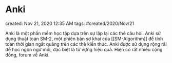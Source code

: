 ---
---

# Anki

created: Nov 21, 2020 12:35 AM
tags: #created/2020/Nov/21

Anki là một phần mềm học tập dựa trên sự lặp lại các thẻ câu hỏi. Anki sử dụng thuật toán SM-2, một phiên bản sơ khai của [[SM-Algorithm]] để tính toán thời gian ngắt quãng trên các thẻ kiến thức. Anki được sử dụng rộng rãi để học ngôn ngữ mới, đặc biệt là từ vựng hiệu quả. Hiện có rất nhiều cộng đồng, forum về Anki.